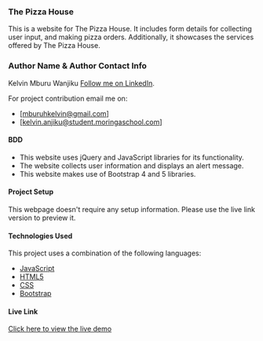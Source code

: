 ### The Pizza House

This is a website for The Pizza House. It includes form details for collecting user input, and making pizza orders. Additionally, it showcases the services offered by The Pizza House.

### Author Name & Author Contact Info

Kelvin Mburu Wanjiku
[Follow me on LinkedIn](https://www.linkedin.com/in/kelvin-m-560a25135/).

For project contribution email me on:

- [mburuhkelvin@gmail.com]
- [kelvin.anjiku@student.moringaschool.com]

#### BDD

- This website uses jQuery and JavaScript libraries for its functionality.
- The website collects user information and displays an alert message.
- This website makes use of Bootstrap 4 and 5 libraries.

#### Project Setup

This webpage doesn't require any setup information. Please use the live link version to preview it.

#### Technologies Used

This project uses a combination of the following languages:

- [JavaScript](https://developer.mozilla.org/en-US/docs/Web/JavaScript)
- [HTML5](https://developer.mozilla.org/en-US/docs/Web/HTML)
- [CSS](https://developer.mozilla.org/en-US/docs/Web/CSS)
- [Bootstrap](https://getbootstrap.com/docs/5.1/getting-started/introduction/)

#### Live Link

[Click here to view the live demo](https://kelvinmburu.github.io/the-pizza-house/)
